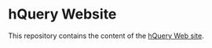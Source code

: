 hQuery Website
==============

This repository contains the content of the [hQuery Web site](http://projecthquery.org).